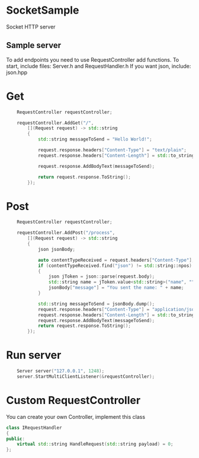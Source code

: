 # SocketSample
Socket HTTP server

## Sample server
To add endpoints you need to use RequestController add functions.
To start, include files: Server.h and RequestHandler.h
If you want json, include: json.hpp

# Get
```c++
	RequestController requestController;

	requestController.AddGet("/",
		[](Request request) -> std::string
		{
			std::string messageToSend = "Hello World!";

			request.response.headers["Content-Type"] = "text/plain";
			request.response.headers["Content-Length"] = std::to_string(messageToSend.size());

			request.response.AddBodyText(messageToSend);

			return request.response.ToString();
		});
```

# Post
```c++
	RequestController requestController;

	requestController.AddPost("/process",
		[](Request request) -> std::string
		{
			json jsonBody;

			auto contentTypeReceived = request.headers["Content-Type"];
			if (contentTypeReceived.find("json") != std::string::npos)
			{
				json jToken = json::parse(request.body);
				std::string name = jToken.value<std::string>("name", "");
				jsonBody["message"] = "You sent the name: " + name;
			}

			std::string messageToSend = jsonBody.dump();
			request.response.headers["Content-Type"] = "application/json";
			request.response.headers["Content-Length"] = std::to_string(messageToSend.size());
			request.response.AddBodyText(messageToSend);
			return request.response.ToString();
		});
```

# Run server
```c++
	Server server("127.0.0.1", 1248);
	server.StartMultiClientListener(&requestController);
```

# Custom RequestController
You can create your own Controller, implement this class
```c++
class IRequestHandler
{
public:
	virtual std::string HandleRequest(std::string payload) = 0;
};
```
